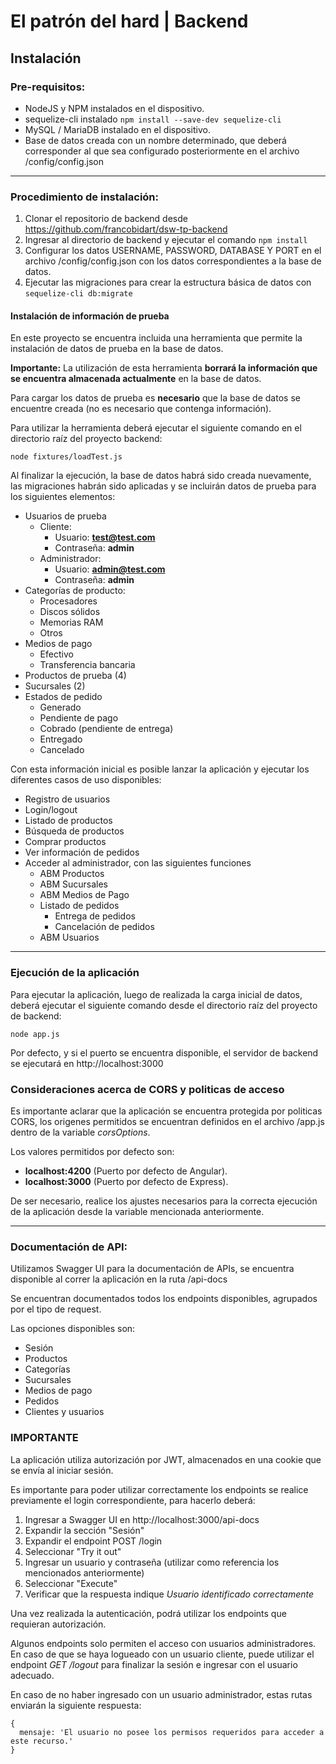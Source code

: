 # El patrón del hard | Backend

## Instalación 
### Pre-requisitos:

* NodeJS y NPM instalados en el dispositivo.
* sequelize-cli instalado ``` npm install --save-dev sequelize-cli ```
* MySQL / MariaDB instalado en el dispositivo.
* Base de datos creada con un nombre determinado, que deberá corresponder al que sea configurado posteriormente en el archivo /config/config.json

---

### Procedimiento de instalación:

1. Clonar el repositorio de backend desde https://github.com/francobidart/dsw-tp-backend
2. Ingresar al directorio de backend y ejecutar el comando ``` npm install ```
3. Configurar los datos USERNAME, PASSWORD, DATABASE Y PORT en el archivo /config/config.json con los datos correspondientes a la base de datos.
4. Ejecutar las migraciones para crear la estructura básica de datos con ``` sequelize-cli db:migrate ```


#### Instalación de información de prueba

En este proyecto se encuentra incluida una herramienta que permite la instalación de datos de prueba en la base de datos.

**Importante:** La utilización de esta herramienta **borrará la información que se encuentra almacenada actualmente** en la 
base de datos.

Para cargar los datos de prueba es **necesario** que la base de datos se encuentre creada (no es necesario que contenga información).

Para utilizar la herramienta deberá ejecutar el siguiente comando en el directorio raíz del proyecto backend:

```
node fixtures/loadTest.js
```

Al finalizar la ejecución, la base de datos habrá sido creada nuevamente, las migraciones habrán sido aplicadas y se incluirán datos
de prueba para los siguientes elementos:

* Usuarios de prueba
  * Cliente: 
    * Usuario: **test@test.com**
    * Contraseña: **admin**
  * Administrador: 
    * Usuario: **admin@test.com**
    * Contraseña: **admin**
* Categorías de producto:
  * Procesadores
  * Discos sólidos
  * Memorias RAM
  * Otros
* Medios de pago
  * Efectivo
  * Transferencia bancaria
* Productos de prueba (4)
* Sucursales (2)
* Estados de pedido
  * Generado
  * Pendiente de pago
  * Cobrado (pendiente de entrega)
  * Entregado
  * Cancelado

Con esta información inicial es posible lanzar la aplicación y ejecutar los diferentes casos de uso disponibles:

* Registro de usuarios
* Login/logout
* Listado de productos
* Búsqueda de productos
* Comprar productos
* Ver información de pedidos
* Acceder al administrador, con las siguientes funciones
  * ABM Productos
  * ABM Sucursales
  * ABM Medios de Pago
  * Listado de pedidos
    * Entrega de pedidos
    * Cancelación de pedidos
  * ABM Usuarios

---

### Ejecución de la aplicación

Para ejecutar la aplicación, luego de realizada la carga inicial de datos, deberá ejecutar el siguiente comando desde el directorio raíz del proyecto de backend:

```
node app.js
```

Por defecto, y si el puerto se encuentra disponible, el servidor de backend se ejecutará en http://localhost:3000

### Consideraciones acerca de CORS y politicas de acceso

Es importante aclarar que la aplicación se encuentra protegida por politicas CORS, los origenes permitidos se encuentran definidos en el archivo /app.js dentro de la variable _corsOptions_.

Los valores permitidos por defecto son:

* **localhost:4200** (Puerto por defecto de Angular).
* **localhost:3000** (Puerto por defecto de Express).

De ser necesario, realice los ajustes necesarios para la correcta ejecución de la aplicación desde la variable mencionada anteriormente.

---

### Documentación de API:

Utilizamos Swagger UI para la documentación de APIs, se encuentra disponible 
al correr la aplicación en la ruta /api-docs

Se encuentran documentados todos los endpoints disponibles, agrupados por el tipo
de request. 

Las opciones disponibles son:

* Sesión
* Productos
* Categorías
* Sucursales
* Medios de pago
* Pedidos
* Clientes y usuarios

### IMPORTANTE

La aplicación utiliza autorización por JWT, almacenados en una cookie que se envía al iniciar sesión.

Es importante para poder utilizar correctamente los endpoints se realice previamente el login correspondiente, para hacerlo deberá:

1. Ingresar a Swagger UI en http://localhost:3000/api-docs
2. Expandir la sección "Sesión"
3. Expandir el endpoint POST /login
4. Seleccionar "Try it out"
5. Ingresar un usuario y contraseña (utilizar como referencia los mencionados anteriormente)
6. Seleccionar "Execute"
7. Verificar que la respuesta indique _Usuario identificado correctamente_

Una vez realizada la autenticación, podrá utilizar los endpoints que requieran autorización.

Algunos endpoints solo permiten el acceso con usuarios administradores. En caso de que se haya logueado con un usuario cliente, puede utilizar el endpoint _GET /logout_ para finalizar la sesión e ingresar con el usuario adecuado.

En caso de no haber ingresado con un usuario administrador, estas rutas enviarán la siguiente respuesta:

```
{
  mensaje: 'El usuario no posee los permisos requeridos para acceder a este recurso.'
}
```